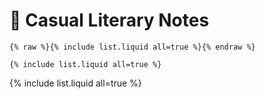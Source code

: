 # **:speech_balloon: Casual Literary Notes**

```
{% raw %}{% include list.liquid all=true %}{% endraw %}

{% include list.liquid all=true %}
```

{% include list.liquid all=true %}
